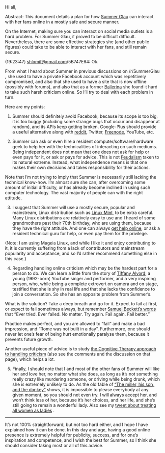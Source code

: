 Hi all,

Abstract: This document details a plan for how [Summer Glau](http://en.wikipedia.org/wiki/Summer_Glau) can interact with her fans online in a mostly safe and secure manner.

On the Internet, making sure you can interact on social media outlets is a hard problem. For Summer Glau, it proved to be difficult difficult. Nevertheless, there are some effective strategies she (and other public figures) could take to be able to interact with her fans, and still remain secure.

(19:23:47) shlomif@gmail.com/5B747E64: Ok.

From what I heard about Summer in previous discussions on /r/SummerGlau , she used to have a private Facebook account which was repetitively compromised, and also that she used to have a site that is now offline (possibly with forums), and also that as a former [Ballerina](https://en.wikipedia.org/wiki/Ballet) she found it hard to take such harsh criticism online. So I’ll try to deal with each problem in turn.

Here are my points:

1. Summer should definitely avoid Facebook, because its scope is too big, it is too buggy (including some strange bugs that occur and disappear at random), and its APIs keep getting broken. Google-Plus should provide a useful alternative along with [reddit](http://reddit.com/), Twitter, [Freenode](http://freenode.net/), YouTube, etc.

2. Summer can ask or even hire a resident computer/software/hardware geek to help her with the technicalities of interacting on such mediums. Being independent does not mean that one does not ask for help or even pays for it, or ask or pays for advice. This is not [Feudalism](https://en.wikipedia.org/wiki/Feudalism) taken to its natural extreme. Instead, what independence means is that one makes their own decisions and takes responsibility for their actions.

Note that I’m not trying to imply that Summer is necessarily still lacking the technical know-how. I’m almost sure she can, after overcoming some amount of initial difficulty, or has already become inclined in using such computer technology. The vast majority of people can with the right attitude.

3. I suggest that Summer will use a mostly secure, popular and mainstream, Linux distribution such as [Linux Mint](https://en.wikipedia.org/wiki/Linux_Mint), to be extra careful. Many Linux distributions are relatively easy to use and I heard of some grandmothers past their 70th birthday, who are using them, because they have the right attitude. And one can always [get help online](http://www.shlomifish.org/philosophy/computers/how-to-get-help-online/), or ask a resident technical guru for help, or even pay them for the privilege.

(Note: I am using Mageia Linux, and while I like it and enjoy contributing to it, it is currently suffering from a lack of contributors and mainstream popularity and acceptance, and so I’d rather recommend something else in this case.)

4. Regarding handling online criticism which may be the hardest part for a person to do. We can learn a little from the story of [Tiffany Alvord](https://en.wikipedia.org/wiki/Tiffany_Alvord), a young (1992-born) YouTube singer and performer, and a very inspiring person, who, while being a complete extrovert on camera and on stage, testified that she is shy in real life and that she lacks the confidence to join a conversation. So she has an opposite problem from Summer’s.

What is the solution? Take a deep breath and go for it. Expect to fail at first, or expect to fail sometimes always, but remember [Samuel Beckett’s words](https://en.wikiquote.org/wiki/Samuel_Beckett#Worstward_Ho_.281983.29) that “Ever tried. Ever failed. No matter. Try again. Fail again. Fail better.”

Practice makes perfect, and you are allowed to “fail” and make a bad impression, and “Rome was not built in a day”. Furthermore, one should never let one’s fear of being hurt emotionally paralyse them, because it prevents future growth.

Another useful piece of advice is to study [the Cognitive Therapy approach to handling criticism](http://unarmed.shlomifish.org/909.html) (also see the comments and the discussion on that page), which helps a lot.

5. Finally, I should note that I and most of the other fans of Summer will like her and love her, no matter what she does, as long as it’s not something really crazy like murdering someone, or driving while being drunk, which she is extremely unlikely to do. As the old fable of [“The miller, his son, and the donkey”](https://en.wikipedia.org/wiki/The_miller,_his_son_and_the_donkey) shows, it is impossible to please everybody at any given moment, so you should not even try. I will always accept her, and won’t think less of her, because it’s her choices, and her life, and she’s still going to remain a wonderful lady. Also see my [tweet about treating all women as ladies](https://twitter.com/shlomif/status/478025441983213569) .

----

It’s not 100% straightforward, but not too hard either, and I hope I have explained how it can be done. In this day and age, having a good online presence is extremely helpful for publicity, success, and for one’s inspiration and competence, and I wish the best for Summer, so I think she should consider taking most or all of this advice.


